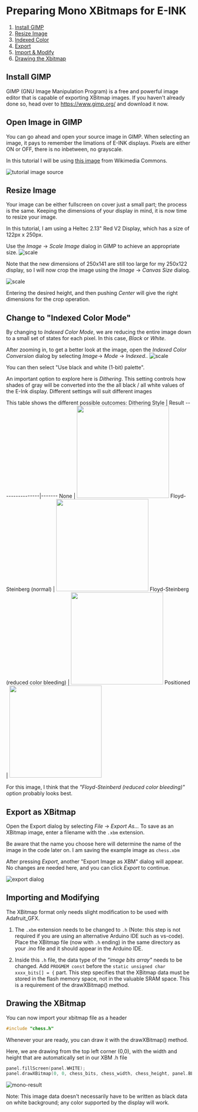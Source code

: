 ﻿
# Preparing Mono XBitmaps for E-INK
1. [Install GIMP](#install-gimp)
2. [Resize Image](#resize-image)
3. [Indexed Color](#change-to-indexed-color-mode)
4. [Export](#export-as-xbitmap)
5. [Import & Modify](#importing-and-modifying)
6. [Drawing the Xbitmap](#drawing-the-xbitmap)
## Install GIMP
GIMP (GNU Image Manipulation Program) is a free and powerful image editor that is capable of exporting XBitmap images.
If you haven't already done so, head over to https://www.gimp.org/ and download it now.

## Open Image in GIMP
You can go ahead and open your source image in GIMP. 
When selecting an image, it pays to remember the limations of E-INK displays. Pixels are either ON or OFF, there is no inbetween, no grayscale.

In this tutorial I will be using [this image](https://commons.wikimedia.org/wiki/File:Black_and_White_Chessboard.jpg) from Wikimedia Commons.

![tutorial image source](https://github.com/todd-herbert/heltec-eink-modules/blob/main/docs/XBitmapTutorial/source.png?raw=true)
## Resize Image
Your image can be either fullscreen on cover just a small part; the process is the same.
Keeping the dimensions of your display in mind, it is now time to resize your image.

In this tutorial, I am using a Heltec 2.13" Red V2 Display, which has a size of 122px x 250px. 

Use the *Image* -> *Scale Image* dialog in GIMP to achieve an appropriate size.
![scale](https://github.com/todd-herbert/heltec-eink-modules/blob/main/docs/XBitmapTutorial/scale.png?raw=true)

Note that the new dimensions of 250x141 are still too large for my 250x122 display, so I will now crop the image using the *Image* -> *Canvas Size* dialog.

![scale](https://github.com/todd-herbert/heltec-eink-modules/blob/main/docs/XBitmapTutorial/crop.png?raw=true)

Entering the desired height, and then pushing *Center* will give the right dimensions for the crop operation.

## Change to "Indexed Color Mode"
By changing to *Indexed Color Mode*, we are reducing the entire image down to a small set of states for each pixel. In this case, *Black* or *White*.

After zooming in, to get a better look at the image, open the *Indexed Color Conversion* dialog by selecting *Image*-> *Mode* -> *Indexed..*
![scale](https://github.com/todd-herbert/heltec-eink-modules/blob/main/docs/XBitmapTutorial/index.png?raw=true)

You can then select "Use black and white (1-bit) palette".

An important option to explore here is *Dithering*.
This setting controls how shades of gray will be converted into the the all black / all white values of the E-Ink display. Different settings will suit different images

This table shows the different possible outcomes:
Dithering Style | Result
----------------|-------
None                     | <img src="https://github.com/todd-herbert/heltec-eink-modules/blob/main/docs/XBitmapTutorial/DitheringExamples/NoDither.jpg?raw=true" width="250">
Floyd-Steinberg (normal) |  <img src="https://github.com/todd-herbert/heltec-eink-modules/blob/main/docs/XBitmapTutorial/DitheringExamples/FSNormal.jpg?raw=true" width="250">
Floyd-Steinberg (reduced color bleeding) | <img src="https://github.com/todd-herbert/heltec-eink-modules/blob/main/docs/XBitmapTutorial/DitheringExamples/FSReduced.jpg?raw=true" width="250">
Positioned | <img src="https://github.com/todd-herbert/heltec-eink-modules/blob/main/docs/XBitmapTutorial/DitheringExamples/Positioned.jpg?raw=true" width="250">

For this image, I think that the *"Floyd-Steinberd (reduced color bleeding)"* option probably looks best.

## Export as XBitmap

Open the Export dialog by selecting *File* -> *Export As...*
To save as an XBitmap image, enter a filename with the `.xbm` extension. 

Be aware that the name you choose here will determine the name of the image in the code later on. I am saving the example image as `chess.xbm`

After pressing *Export*, another "Export Image as XBM" dialog will appear. No changes are needed here, and you can click *Export* to continue.

![export dialog](https://github.com/todd-herbert/heltec-eink-modules/blob/main/docs/XBitmapTutorial/export.png?raw=true)
## Importing and Modifying
The XBitmap format only needs slight modification to be used with Adafruit_GFX.

1. The `.xbm`  extension needs to be changed to `.h`
(Note: this step is not required if you are using an alternative Arduino IDE such as vs-code).
Place the XBitmap file (now with `.h` ending) in the same directory as your .ino file and it should appear in the Arduino IDE.

2. Inside this `.h`  file, the data type of the *"image bits array"* needs to be changed. Add `PROGMEM const` before the `static unsigned char xxxx_bits[] = {` part.
 This step specifies that the XBitmap data must be stored in the flash memory space, not in the valuable SRAM space. This is a requirement of the drawXBitmap() method.

## Drawing the XBitmap
You can now import your xbitmap file as a header
```c++
#include "chess.h"
```
Whenever your are ready, you can draw it with the drawXBitmap() method.

Here, we are drawing from the top left corner (0,0), with the width and height that are automatically set in our XBM .h file
```c++
panel.fillScreen(panel.WHITE);
panel.drawXBitmap(0, 0, chess_bits, chess_width, chess_height, panel.BLACK);
```
![mono-result](https://github.com/todd-herbert/heltec-eink-modules/blob/main/docs/XBitmapTutorial/MonoResult.png?raw=true)

Note: This image data doesn't necessarily have to be written as black data on white background; any color supported by the display will work.
